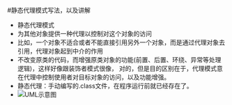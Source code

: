#静态代理模式写法，以及讲解

- 静态代理模式
- 为其他对象提供一种代理以控制对这个对象的访问
- 比如，一个对象不适合或者不能直接引用另外一个对象，而是通过代理对象去引用，代理对象起到中介的作用
- 不改变原类的代码，而增强原类对象的功能(前置、后置、环绕、异常等处理逻辑)，这样好像跟装饰者模式很像，
对的，但是目的区别在于，代理模式意在代理中控制使用者对目标对象的访问，以及功能增强。
- 静态代理：手动编写的.class文件，在程序运行前就已经存在了。
- ![UML示意图](https://github.com/pigzhuzhu55/Design/blob/master/src/example/proxy/statics/20.png?raw=true)
